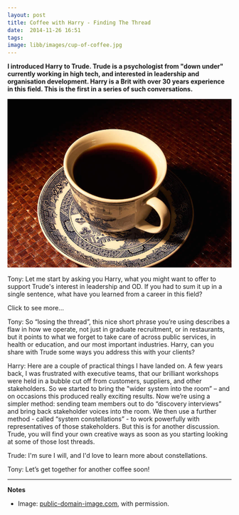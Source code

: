 ```yaml
---
layout: post
title: Coffee with Harry - Finding The Thread
date:  2014-11-26 16:51
tags: 
image: libb/images/cup-of-coffee.jpg
---
```


**I introduced Harry to Trude. Trude is a psychologist from "down under" currently working in high tech, and interested in leadership and organisation development. Harry is a Brit with over 30 years experience in this field. This is the first in a series of such conversations.**

![](/libb/images/cup-of-coffee.jpg)

Tony: Let me start by asking you Harry, what you might want to offer to support Trude's interest in leadership and OD. If you had to sum it up in a single sentence, what have you learned from a career in this field?

<div id="restOfArticle" style="display:none">

Harry: Well, let's notice that leadership is something people often complain about, and that few people even recognise what OD is. Today we talk about “talent” instead but that is not at all the same thing. This work has been about creating conditions in companies to improve results and impact, and the lesson I bring to you Trude is that jobs are now so specialised, like I have just described with mine, that no one really knows what anyone else is doing. With everything changing so fast outside a firm, our work needs to be more closely connected inside, but without deliberate effort, everyone will just keep on losing the thread. <br><br>

Tony: That’s quite a broad point, and I wonder Trude whether, early as you are in your career, you have already seen examples of that?<br><br>

Trude: Absolutely! It's everywhere! I’m 25. I live in Hoxton, East London, surrounded by smart creatives who live there for a reason: it’s young and cool! And when they go into their offices they are secretly re-deciding everyday, is this still the kind of place I want to work? They will kind of switch off and before you blink they’ll be out of there. So I guess the thread is easily broken. <br><br>

Tony: Is this the kind of thread you mean Harry?<br><br>

Harry: Well yes it is a good example, and an important, heartfelt one, but just one of many. There is a yawning gulf between these young new creative industries, and the attitudes in workplaces I know – such as public sector, oil and gas, petro-chemicals, finance, hospitality. Here leaders are making certain assumptions that today are becoming questionable: for example, the assumptions that decisions get made by the boss and the board, that people do what they’re told, that it’s best this way.<br><br>

Trude: Yep, and that’s a non-starter now. I see young people getting empowered. They want to be trusted, to work when and how they need to get the job done, to have a place to lie down and nap, be able to grab a snack. They want “open-source”, that is real information sharing, to give their ideas and to see the firm sourcing ideas widely even from outside, then implementing the best ideas, not just the boss’s ideas.  Unless the company shows that works this way, it doesn’t attract the people it needs.<br><br>

Tony: That sounds like quite a revolution, but how far does it actually reach? Do you see it Harry arriving beyond the high tech sector, and how will it affect what you do? <br><br>

Harry: It’s a generational thing that is spreading across more sectors, but the exact opposite of what firms were geared up for: with youth unemployment so high they expected to pick people who will be brilliant, grateful and compliant. And it’s not like that, since the internet and Facebook those people are just wired differently. Firms everywhere are finding it difficult to hold onto “talent” – from banks in London losing their maths grads who prefer to travel instead, to professional firms in Scotland, or R&D functions in Vienna. <br><br>

Tony: So where do you point your finger?<br><br>

Harry: I don’t know about the university side of things, but in the firms  leaders are just not seeing how to draw the best from this new cadre of people. Currently many clients are blind or in denial: they don’t know they need to lead in a fundamentally different way. That is how it is when you lose the thread.<br><br>

Trude: You are not only talking about young people are you? How are you picking up the threads with other groups?<br><br>

Harry: Absolutely it is not just young people. In fact I’m noticing the human condition. Peter Senge pointed out that leaving our lights on in the UK or the US could through climate change cause flooding and the loss of life in Pakistan. What I mean is we’re all connected in countless ways that are not apparent to us, so we behave as if we are not connected, then by acting separately we start to cause very familiar problems, from global to local, that keep on repeating, to produce our biggest stress and grief. It's both depressing we're like this, and exciting we are starting to notice we can manage our biggest, most difficult problems better.<br><br>

Trude: Can you give an example?<br><br>

Harry: Take the simple example of the chef and a waiter both in service of a customer – when it works well, as it did for me last night in the canteen at the National Theatre, it's smiles all round, but how often do we see even that basic system working well? Most often we lose the thread, but our larger organisations can go on for years without noticing, and then it becomes very difficult to recover. The work of a leader is to bring people to find the threads early, and to create a different environment where people are well aligned to the purpose and to each other, with the feedback loops in place to keep it all evolving.<br><br>

</div>
<a onclick="showMoreOrLess(this,'restOfArticle');">Click to see more...</a>

Tony: So “losing the thread”, this nice short phrase you’re using describes a flaw in how we operate, not just in graduate recruitment, or in restaurants, but it points to what we forget to take care of across public services, in health or education, and our most important industries. Harry, can you share with Trude some ways you address this with your clients?

Harry: Here are a couple of practical things I have landed on. A few years back, I was frustrated with executive teams, that our brilliant workshops were held in a bubble cut off from customers, suppliers, and other stakeholders. So we started to bring the "wider system into the room” – and on occasions this produced really exciting results. Now we’re using a simpler method: sending team members out to do “discovery interviews” and bring back stakeholder voices into the room. We then use a further method - called “system constellations” - to work powerfully with representatives of those stakeholders. But this is for another discussion. Trude, you will find your own creative ways as soon as you starting looking at some of those lost threads.  

Trude: I'm sure I will, and I'd love to learn more about constellations.

Tony: Let’s get together for another coffee soon!   
__________________
<b>Notes</b>

* Image: <a href="http://www.public-domain-image.com">public-domain-image.com</a>, with permission.

